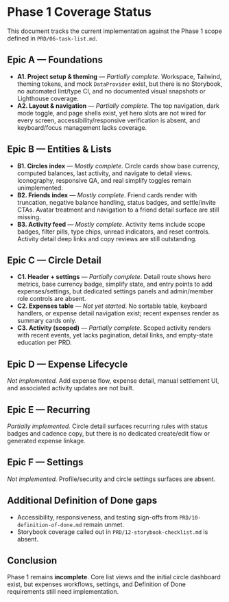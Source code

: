 # Phase 1 Coverage Status

This document tracks the current implementation against the Phase 1 scope defined in `PRD/06-task-list.md`.

## Epic A — Foundations
- **A1. Project setup & theming** — _Partially complete_. Workspace, Tailwind, theming tokens, and mock `DataProvider` exist, but there is no Storybook, no automated lint/type CI, and no documented visual snapshots or Lighthouse coverage.
- **A2. Layout & navigation** — _Partially complete_. The top navigation, dark mode toggle, and page shells exist, yet hero slots are not wired for every screen, accessibility/responsive verification is absent, and keyboard/focus management lacks coverage.

## Epic B — Entities & Lists
- **B1. Circles index** — _Mostly complete_. Circle cards show base currency, computed balances, last activity, and navigate to detail views. Iconography, responsive QA, and real simplify toggles remain unimplemented.
- **B2. Friends index** — _Mostly complete_. Friend cards render with truncation, negative balance handling, status badges, and settle/invite CTAs. Avatar treatment and navigation to a friend detail surface are still missing.
- **B3. Activity feed** — _Mostly complete_. Activity items include scope badges, filter pills, type chips, unread indicators, and reset controls. Activity detail deep links and copy reviews are still outstanding.

## Epic C — Circle Detail
- **C1. Header + settings** — _Partially complete_. Detail route shows hero metrics, base currency badge, simplify state, and entry points to add expenses/settings, but dedicated settings panels and admin/member role controls are absent.
- **C2. Expenses table** — _Not yet started_. No sortable table, keyboard handlers, or expense detail navigation exist; recent expenses render as summary cards only.
- **C3. Activity (scoped)** — _Partially complete_. Scoped activity renders with recent events, yet lacks pagination, detail links, and empty-state education per PRD.

## Epic D — Expense Lifecycle
_Not implemented._ Add expense flow, expense detail, manual settlement UI, and associated activity updates are not built.

## Epic E — Recurring
_Partially implemented._ Circle detail surfaces recurring rules with status badges and cadence copy, but there is no dedicated create/edit flow or generated expense linkage.

## Epic F — Settings
_Not implemented._ Profile/security and circle settings surfaces are absent.

## Additional Definition of Done gaps
- Accessibility, responsiveness, and testing sign-offs from `PRD/10-definition-of-done.md` remain unmet.
- Storybook coverage called out in `PRD/12-storybook-checklist.md` is absent.

## Conclusion
Phase 1 remains **incomplete**. Core list views and the initial circle dashboard exist, but expenses workflows, settings, and Definition of Done requirements still need implementation.
